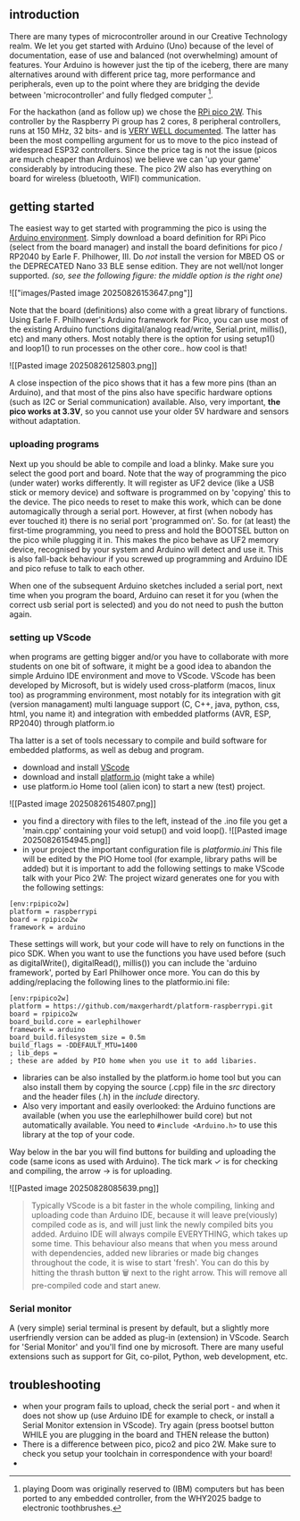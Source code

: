 
## introduction
There are many types of microcontroller around in our Creative Technology realm. We let you get started with Arduino (Uno) because of the level of documentation, ease of use and balanced (not overwhelming) amount of features. Your Arduino is however just the tip of the iceberg, there are many alternatives around with different price tag, more performance and peripherals, even up to the point where they are bridging the devide between 'microcontroller' and fully fledged computer [^1]. 

For the hackathon (and as follow up) we chose the [RPi pico 2W](https://www.raspberrypi.com/products/raspberry-pi-pico-2/). This controller by the Raspberry Pi group has 2 cores, 8 peripheral controllers, runs at 150 MHz, 32 bits- and is [VERY WELL documented](https://datasheets.raspberrypi.com/picow/pico-2-w-datasheet.pdf). The latter has been the most compelling argument for us to move to the pico instead of widespread ESP32 controllers. Since the price tag is not the issue (picos are much cheaper than Arduinos) we believe we can 'up your game' considerably by introducing these. The pico 2W also has everything on board for wireless (bluetooth, WIFI) communication. 

## getting started
The easiest way to get started with programming the pico is using the [Arduino environment](https://www.arduino.cc/en/software/). Simply download a board definition for RPi Pico (select from the board manager) and install the board definitions for pico / RP2040 by Earle F. Philhower, III. Do *not* install the version for MBED OS or the DEPRECATED Nano 33 BLE sense edition. They are not well/not longer supported. *(so, see the following figure: the middle option is the right one)*

![["images/Pasted image 20250826153647.png"]]

Note that the board (definitions) also come with a great library of functions. Using Earle F. Philhower's Arduino framework for Pico, you can use most of the existing Arduino functions digital/analog read/write, Serial.print, millis(), etc) and many others. Most notably there is the option for using setup1() and loop1() to run processes on the other core.. how cool is that!

![[Pasted image 20250826125803.png]]

A close inspection of the pico shows that it has a few more pins (than an Arduino), and that most of the pins also have specific hardware options (such as I2C or Serial communication) available. Also, very important, **the pico works at 3.3V**, so you cannot use your older 5V hardware and sensors without adaptation. 

### uploading programs
Next up you should be able to compile and load a blinky. Make sure you select the good port and board. Note that the way of programming the pico (under water) works differently. It will register as UF2 device (like a USB stick or memory device) and software is programmed on by 'copying' this to the device. The pico needs to reset to make this work, which can be done automagically through a serial port. However, at first (when nobody has ever touched it) there is no serial port 'programmed on'. So. for (at least) the first-time programming, you need to press and hold the BOOTSEL button on the pico while plugging it in. This makes the pico behave as UF2 memory device, recognised by your system and Arduino will detect and use it. This is also fall-back behaviour if you screwed up programming and Arduino IDE and pico refuse to talk to each other. 

When one of the subsequent Arduino sketches included a serial port, next time when you program the board, Arduino can reset it for you (when the correct usb serial port is selected) and you do not need to push the button again.

### setting up VScode
when programs are getting bigger and/or you have to collaborate with more students on one bit of software, it might be a good idea to abandon the simple Arduino IDE environment and move to VScode. VScode has been developed by Microsoft, but is widely used cross-platform (macos, linux too) as programming environment, most notably for its integration with git (version managament) multi language support (C, C++, java, python, css, html, you name it) and integration with embedded platforms (AVR, ESP, RP2040) through platform.io

Tha latter is a set of tools necessary to compile and build software for embedded platforms, as well as debug and program. 

- download and install [VScode](https://code.visualstudio.com/download)
- download and install [platform.io](https://platformio.org/install/ide?install=vscode) (might take a while)
- use platform.io Home tool (alien icon) to start a new (test) project.

![[Pasted image 20250826154807.png]]

- you find a directory with files to the left, instead of the .ino file you get a 'main.cpp' containing your void setup() and void loop().
![[Pasted image 20250826154945.png]]
- in your project the important configuration file is *platformio.ini* This file will be edited by the PIO Home tool (for example, library paths will be added) but it is important to add the following settings to make VScode talk with your Pico 2W: The project wizard generates one for you with the following settings: 
```
[env:rpipico2w]
platform = raspberrypi
board = rpipico2w
framework = arduino
```
   These settings will work, but your code will have to rely on functions in the pico SDK. When you want to use the functions you have used before (such as digitalWrite(), digitalRead(), millis()) you can include the 'arduino framework', ported by Earl Philhower once more. You can do this by adding/replacing the following lines to the platformio.ini file: 
```
[env:rpipico2w]
platform = https://github.com/maxgerhardt/platform-raspberrypi.git
board = rpipico2w
board_build.core = earlephilhower
framework = arduino
board_build.filesystem_size = 0.5m  
build_flags = -DDEFAULT_MTU=1400
; lib_deps =
; these are added by PIO home when you use it to add libaries. 
```
- libraries can be also installed by the platform.io home tool but you can also install them by copying the source (.cpp) file in the *src* directory and the header files (.h) in the *include* directory.
- Also very important and easily overlooked: the Arduino functions are available (when you use the earlephilhower build core) but not automatically available. You need to `#include <Arduino.h>` to use this library at the top of your code. 

Way below in the bar you will find buttons for building and uploading the code (same icons as used with Arduino). The tick mark ✓ is for checking and compiling, the arrow → is for uploading.

![[Pasted image 20250828085639.png]]

>Typically VScode is a bit faster in the whole compiling, linking and uploading code than Arduino IDE, because it will leave pre(viously) compiled code as is, and will just link the newly compiled bits you added. Arduino IDE will always compile EVERYTHING, which takes up some time. This behaviour also means that when you mess around with dependencies, added new libraries or made big changes throughout the code, it is wise to start 'fresh'. You can do this by hitting the thrash button 🗑︎ next to the right arrow. This will remove all pre-compiled code and start anew. 

### Serial monitor
A (very simple) serial terminal is present by default, but a slightly more userfriendly version can be added as plug-in (extension) in VScode. Search for 'Serial Monitor' and you'll find one by microsoft. There are many useful extensions such as support for Git, co-pilot, Python, web development, etc. 

## troubleshooting
- when your program fails to upload, check the serial port - and when it does not show up (use Arduino IDE for example to check, or install a Serial Monitor extension in VScode). Try again (press bootsel button WHILE you are plugging in the board and THEN release the button)
- There is a difference between pico, pico2 and pico 2W. Make sure to check you setup your toolchain in correspondence with your board!
- 


[^1]: playing Doom was originally reserved to (IBM) computers but has been ported to any embedded controller, from the WHY2025 badge to electronic toothbrushes. 
